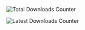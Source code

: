 ![Total Downloads Counter](https://img.shields.io/github/downloads/SCPF-Archive/repo.1/total?labelColor=grey&color=grey&logoColor=black&label=TOTAL%20DOWNLOADS&logo=GitHub&style=for-the-badge)

![Latest Downloads Counter](https://img.shields.io/github/downloads/SCPF-Archive/repo.1/latest/total?labelColor=grey&color=grey&logoColor=black&label=LATEST%20DOWNLOADS&logo=GitHub&style=for-the-badge)


